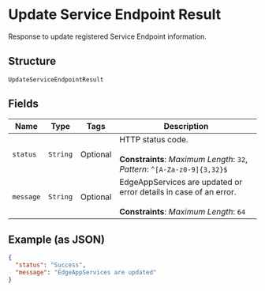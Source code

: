 
# Update Service Endpoint Result

Response to update registered Service Endpoint information.

## Structure

`UpdateServiceEndpointResult`

## Fields

| Name | Type | Tags | Description |
|  --- | --- | --- | --- |
| `status` | `String` | Optional | HTTP status code.<br><br>**Constraints**: *Maximum Length*: `32`, *Pattern*: `^[A-Za-z0-9]{3,32}$` |
| `message` | `String` | Optional | EdgeAppServices are updated or error details in case of an error.<br><br>**Constraints**: *Maximum Length*: `64` |

## Example (as JSON)

```json
{
  "status": "Success",
  "message": "EdgeAppServices are updated"
}
```

